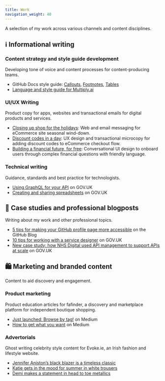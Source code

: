 ```yaml
---
title: Work
navigation_weight: 40
---
```


A selection of my work across various channels and content disciplines. 

## ℹ️ Informational writing

### Content strategy and style guide development
Developing tone of voice and content processes for content-producing teams. 

* GitHub Docs style guide: [Callouts](https://docs.github.com/en/contributing/style-guide-and-content-model/style-guide#callouts), [Footnotes](https://docs.github.com/en/contributing/style-guide-and-content-model/style-guide#footnotes), [Tables](https://docs.github.com/en/contributing/style-guide-and-content-model/style-guide#tables)
* [Language and style guide for Multiply.ai](multiply-language-style.md)

### UI/UX Writing
Product copy for apps, websites and transactional emails for digital products and services. 

* [Closing up shop for the holidays](daye-closing-shop.md): Web and email messaging for eCommerce site seasonal wind-down.
* [Discount codes in a day](discount-codes.md): UX design and transactional microcopy for adding discount codes to eCommerce checkout flow.
* [Building a financial future, for free](multiply-conversational-design.md): Conversational UI design to onboard users through complex financial questions with friendly language.


### Technical writing
Guidance, standards and best practice for technologists.

* [Using GraphQL for your API](https://www.gov.uk/guidance/using-graphql-for-your-api) on GOV.UK
* [Creating and sharing spreadsheets](https://www.gov.uk/guidance/creating-and-sharing-spreadsheets) on GOV.UK


## 💼 Case studies and professional blogposts
Writing about my work and other professional topics. 

* [5 tips for making your GitHub profile page more accessible](https://github.blog/2023-10-26-5-tips-for-making-your-github-profile-page-accessible/) on the GitHub Blog
* [10 tips for working with a service designer](https://services.blog.gov.uk/2022/04/25/10-tips-for-working-with-a-service-designer/) on GOV.UK
* [New case study: how NHS Digital used API management to support APIs at scale](https://technology.blog.gov.uk/2022/03/11/new-case-study-how-nhs-digital-used-api-management-to-support-apis-at-scale/) on GOV.UK


## 🛍️ Marketing and branded content
Content to aid discovery and engagement. 

### Product marketing
Product education articles for fafinder, a discovery and marketplace platform for independent boutique shopping.

* [Just launched: Browse by tag!](https://medium.com/fafinder/just-launched-browse-by-tag-55a92f4f3a18) on Medium
* [How to get what you want](https://medium.com/fafinder/find-what-you-want-with-fotocon-95b0aa3573ea) on Medium

### Advertorials
Ghost writing celebrity style content for Evoke.ie, an Irish fashion and lifestyle website.

* [Jennifer Aniston’s black blazer is a timeless classic](https://evoke.ie/2017/04/14/uncategorised/jennifer-anistons-black-blazer)
* [Katie gets in the mood for summer in white trousers](https://evoke.ie/2017/04/26/evoke/katie-holmes-white-trousers)
* [Demi makes a statement in head to toe metallics](https://evoke.ie/2017/03/08/evoke/demi-lovatos-metallic-outfit)
